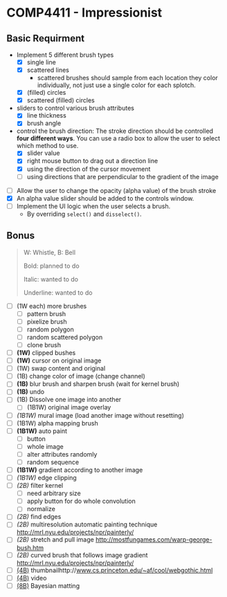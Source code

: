 # COMP4411 - Impressionist

## Basic Requirment

- Implement 5 different brush types
  - [x] single line
  - [x] scattered lines
    - scattered brushes should sample from each location they color individually, not just use a single color for each splotch.
  - [x] (filled) circles
  - [x] scattered (filled) circles
- sliders to control various brush attributes
  - [x] line thickness
  - [x] brush angle
- control the brush direction: The stroke direction should be controlled **four different ways**. You can use a radio box to allow the user to select which method to use.
  - [x] slider value
  - [x] right mouse button to drag out a direction line
  - [x] using the direction of the cursor movement
  - [ ] using directions that are perpendicular to the gradient of the image
- [ ] Allow the user to change the opacity (alpha value) of the brush stroke
- [x] An alpha value slider should be added to the controls window.
- [ ] Implement the UI logic when the user selects a brush.
  - By overriding `select()` and `disselect()`. 
## Bonus

> W: Whistle, B: Bell
>
> Bold: planned to do
>
> Italic: wanted to do
>
> Underline: wanted to do

- [ ] (1W each) more brushes
  - [ ] pattern brush
  - [ ] pixelize brush
  - [ ] random polygon
  - [ ] random scattered polygon
  - [ ] clone brush
- [ ] **(1W)** clipped bushes
- [ ] **(1W)** cursor on original image
- [ ] (1W) swap content and original
- [ ] (1B) change color of image (change channel)
- [ ] **(1B)** blur brush and sharpen brush (wait for kernel brush)
- [ ] **(1B)** undo
- [ ] (1B) Dissolve one image into another
  - [ ] (1B1W) original image overlay
- [ ] _(1B1W)_ mural image (load another image without resetting)
- [ ] (1B1W) alpha mapping brush
- [ ] **(1B1W)** auto paint
  - [ ] button
  - [ ] whole image
  - [ ] alter attributes randomly
  - [ ] random sequence
- [ ] **(1B1W)** gradient according to another image
- [ ] _(1B1W)_ edge clipping
- [ ] _(2B)_ filter kernel
  - [ ] need arbitrary size
  - [ ] apply button for do whole convolution
  - [ ] normalize
- [ ] _(2B)_ find edges
- [ ] _(2B)_ multiresolution automatic painting technique http://mrl.nyu.edu/projects/npr/painterly/
- [ ] _(2B)_ stretch and pull image http://mostfungames.com/warp-george-bush.htm
- [ ] _(2B)_ curved brush that follows image gradient http://mrl.nyu.edu/projects/npr/painterly/
- [ ] <u>(4B)</u> thumbnailhttp://www.cs.princeton.edu/~af/cool/webgothic.html
- [ ] <u>(4B)</u> video
- [ ] <u>(8B)</u> Bayesian matting